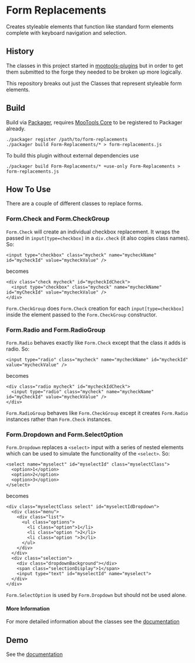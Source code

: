 # Form Replacements

Creates styleable elements that function like standard form elements complete with
keyboard navigation and selection.

## History

The classes in this project started in [mootools-plugins](http://github.com/bryanjswift/mootools-plugins)
but in order to get them submitted to the forge they needed to be broken up more logically.

This repository breaks out just the Classes that represent styleable form elements.

## Build

Build via [Packager][packager], requires [MooTools Core][core] to be registered to Packager already.

[packager]: http://github.com/kamicane/packager
[core]: http://github.com/mootools/mootools-core

    ./packager register /path/to/form-replacements
    ./packager build Form-Replacements/* > form-replacements.js

To build this plugin without external dependencies use

    ./packager build Form-Replacements/* +use-only Form-Replacements > form-replacements.js

## How To Use

There are a couple of different classes to replace forms.

### Form.Check and Form.CheckGroup

`Form.Check` will create an individual checkbox replacement. It wraps the passed in
`input[type=checkbox]` in a `div.check` (it also copies class names). So:

    <input type="checkbox" class="mycheck" name="mycheckName" id="mycheckId" value="mycheckValue" />

becomes

    <div class="check mycheck" id="mycheckIdCheck">
      <input type="checkbox" class="mycheck" name="mycheckName" id="myCheckId" value="mycheckValue" />
    </div>

`Form.CheckGroup` does `Form.Check` creation for each `input[type=checkbox]` inside the
element passed to the `Form.CheckGroup` constructor.

### Form.Radio and Form.RadioGroup

`Form.Radio` behaves exactly like `Form.Check` except that the class it adds is radio. So:

    <input type="radio" class="mycheck" name="mycheckName" id="mycheckId" value="mycheckValue" />

becomes

    <div class="radio mycheck" id="mycheckIdCheck">
      <input type="radio" class="mycheck" name="mycheckName" id="myCheckId" value="mycheckValue" />
    </div>

`Form.RadioGroup` behaves like `Form.CheckGroup` except it creates `Form.Radio` instances
rather than `Form.Check` instances.

### Form.Dropdown and Form.SelectOption

`Form.Dropdown` replaces a `<select>` input with a series of nested elements which can be used
to simulate the functionality of the `<select>`. So:

    <select name="myselect" id="myselectId" class="myselectClass">
      <option>1</option>
      <option>2</option>
      <option>3</option>
    </select>

becomes

    <div class="myselectClass select" id="myselectIdDropdown">
      <div class="menu">
        <div class="list">
          <ul class="options">
            <li class="option">1</li>
            <li class="option ">2</li>
            <li class="option ">3</li>
          </ul>
        </div>
      </div>
      <div class="selection">
        <div class="dropdownBackground"></div>
        <span class="selectionDisplay">1</span>
        <input type="text" id="myselectId" name="myselect">
      </div>
    </div>

`Form.SelectOption` is used by `Form.Dropdown` but should not be used alone.

#### More Information

For more detailed information about the classes see the
[documentation](http://bryanjswift.github.com/mootools-form-replacements)

## Demo

See the [documentation](http://bryanjswift.github.com/mootools-form-replacements)